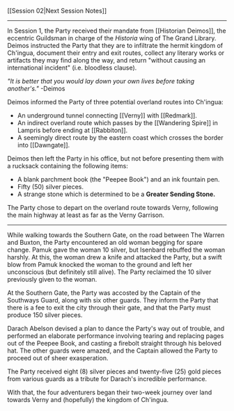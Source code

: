 [[Session 02|Next Session Notes]]

---

In Session 1, the Party received their mandate from [[Historian Deimos]], the eccentric Guildsman in charge of the *Historia* wing of The Grand Library. Deimos instructed the Party that they are to infiltrate the hermit kingdom of Ch'ingua, document their entry and exit routes, collect any literary works or artifacts they may find along the way, and return "without causing an international incident" (i.e. bloodless clause). 

*"It is better that you would lay down your own lives before taking another's."* -Deimos

Deimos informed the Party of three potential overland routes into Ch'ingua:
- An underground tunnel connecting [[Verny]] with [[Redmark]].
- An indirect overland route which passes by the [[Wandering Spire]] in Lampris before ending at [[Rabbiton]]. 
- A seemingly direct route by the eastern coast which crosses the border into [[Dawngate]].

Deimos then left the Party in his office, but not before presenting them with a rucksack containing the following items:
- A blank parchment book (the "Peepee Book") and an ink fountain pen. 
- Fifty (50) silver pieces.
- A strange stone which is determined to be a **Greater Sending Stone.**

The Party chose to depart on the overland route towards Verny, following the main highway at least as far as the Verny Garrison. 

---

While walking towards the Southern Gate, on the road between The Warren and Buxton, the Party encountered an old woman begging for spare change. Pamuk gave the woman 10 silver, but Isenbard rebuffed the woman harshly. At this, the woman drew a knife and attacked the Party, but a swift blow from Pamuk knocked the woman to the ground and left her unconscious (but definitely still alive). The Party reclaimed the 10 silver previously given to the woman. 

At the Southern Gate, the Party was accosted by the Captain of the Southways Guard, along with six other guards. They inform the Party that there is a fee to exit the city through their gate, and that the Party must produce 150 silver pieces. 

Darach Abelson devised a plan to dance the Party's way out of trouble, and performed an elaborate performance involving tearing and replacing pages out of the Peepee Book, and casting a firebolt straight through his beloved hat. The other guards were amazed, and the Captain allowed the Party to proceed out of sheer exasperation. 

The Party received eight (8) silver pieces and twenty-five (25) gold pieces from various guards as a tribute for Darach's incredible performance.

With that, the four adventurers began their two-week journey over land towards Verny and (hopefully) the kingdom of Ch'ingua.